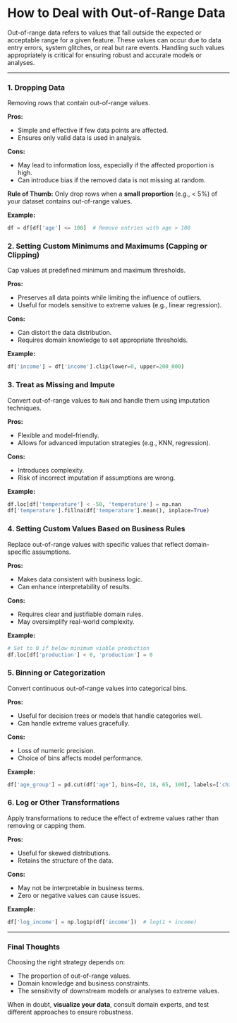 # How to Deal with Out-of-Range Data

Out-of-range data refers to values that fall outside the expected or acceptable range for a given feature. These values can occur due to data entry errors, system glitches, or real but rare events. Handling such values appropriately is critical for ensuring robust and accurate models or analyses.

---

### 1. Dropping Data

Removing rows that contain out-of-range values.

**Pros:**

* Simple and effective if few data points are affected.
* Ensures only valid data is used in analysis.

**Cons:**

* May lead to information loss, especially if the affected proportion is high.
* Can introduce bias if the removed data is not missing at random.

**Rule of Thumb:**
Only drop rows when a **small proportion** (e.g., < 5%) of your dataset contains out-of-range values.

**Example:**

```python
df = df[df['age'] <= 100]  # Remove entries with age > 100
```


### 2. Setting Custom Minimums and Maximums (Capping or Clipping)

Cap values at predefined minimum and maximum thresholds.

**Pros:**

* Preserves all data points while limiting the influence of outliers.
* Useful for models sensitive to extreme values (e.g., linear regression).

**Cons:**

* Can distort the data distribution.
* Requires domain knowledge to set appropriate thresholds.

**Example:**

```python
df['income'] = df['income'].clip(lower=0, upper=200_000)
```


### 3. Treat as Missing and Impute

Convert out-of-range values to `NaN` and handle them using imputation techniques.

**Pros:**

* Flexible and model-friendly.
* Allows for advanced imputation strategies (e.g., KNN, regression).

**Cons:**

* Introduces complexity.
* Risk of incorrect imputation if assumptions are wrong.

**Example:**

```python
df.loc[df['temperature'] < -50, 'temperature'] = np.nan
df['temperature'].fillna(df['temperature'].mean(), inplace=True)
```


### 4. Setting Custom Values Based on Business Rules

Replace out-of-range values with specific values that reflect domain-specific assumptions.

**Pros:**

* Makes data consistent with business logic.
* Can enhance interpretability of results.

**Cons:**

* Requires clear and justifiable domain rules.
* May oversimplify real-world complexity.

**Example:**

```python
# Set to 0 if below minimum viable production
df.loc[df['production'] < 0, 'production'] = 0
```


### 5. Binning or Categorization

Convert continuous out-of-range values into categorical bins.

**Pros:**

* Useful for decision trees or models that handle categories well.
* Can handle extreme values gracefully.

**Cons:**

* Loss of numeric precision.
* Choice of bins affects model performance.

**Example:**

```python
df['age_group'] = pd.cut(df['age'], bins=[0, 18, 65, 100], labels=['child', 'adult', 'senior'])
```


### 6. Log or Other Transformations

Apply transformations to reduce the effect of extreme values rather than removing or capping them.

**Pros:**

* Useful for skewed distributions.
* Retains the structure of the data.

**Cons:**

* May not be interpretable in business terms.
* Zero or negative values can cause issues.

**Example:**

```python
df['log_income'] = np.log1p(df['income'])  # log(1 + income)
```

---

### Final Thoughts

Choosing the right strategy depends on:

* The proportion of out-of-range values.
* Domain knowledge and business constraints.
* The sensitivity of downstream models or analyses to extreme values.

When in doubt, **visualize your data**, consult domain experts, and test different approaches to ensure robustness.
